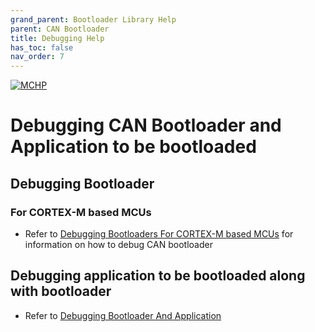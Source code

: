 ```yaml
---
grand_parent: Bootloader Library Help
parent: CAN Bootloader
title: Debugging Help
has_toc: false
nav_order: 7
---
```


[![MCHP](https://www.microchip.com/ResourcePackages/Microchip/assets/dist/images/logo.png)](https://www.microchip.com)

# Debugging CAN Bootloader and Application to be bootloaded

## Debugging Bootloader

### For CORTEX-M based MCUs

- Refer to [Debugging Bootloaders For CORTEX-M based MCUs](../../../../arm/docs/arm_bootloader_debugging.md) for information on how to debug CAN bootloader

## Debugging application to be bootloaded along with bootloader

- Refer to [Debugging Bootloader And Application](../../../../docs/debugging_bootloader_and_application.md)
